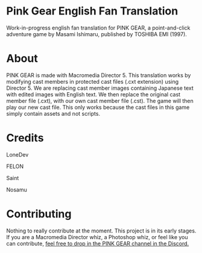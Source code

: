 # Pink Gear English Fan Translation
Work-in-progress english fan translation for PINK GEAR, a point-and-click adventure game by Masami Ishimaru, published by TOSHIBA EMI (1997).


# About
PINK GEAR is made with Macromedia Director 5. This translation works by modifying cast members in protected cast files (.cxt extension) using Director 5. We are replacing cast member images containing Japanese text with edited images with English text. We then replace the original cast member file (.cxt), with our own cast member file (.cst). The game will then play our new cast file. This only works because the cast files in this game simply contain assets and not scripts.

# Credits
LoneDev

FELON

Saint

Nosamu

# Contributing
Nothing to really contribute at the moment. This project is in its early stages. If you are a Macromedia Director whiz, a Photoshop whiz, or feel like you can contribute, [feel free to drop in the PINK GEAR channel in the Discord.](https://discord.gg/AWtvKs4) 
